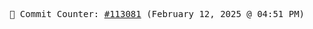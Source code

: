 <p align="center">
    <samp>
        📮 Commit Counter: <a href="https://github.com/Javascript-void0/Javascript-void0/commits/main">#113081</a> (February 12, 2025 @ 04:51 PM)
    </samp>
</p>